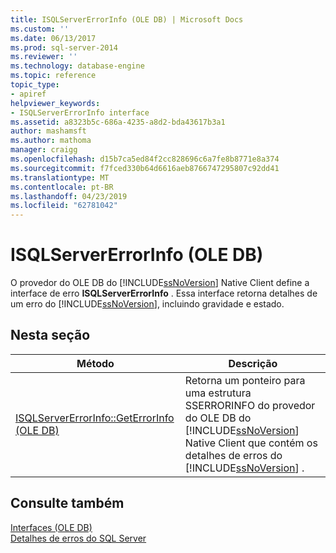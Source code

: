 ```yaml
---
title: ISQLServerErrorInfo (OLE DB) | Microsoft Docs
ms.custom: ''
ms.date: 06/13/2017
ms.prod: sql-server-2014
ms.reviewer: ''
ms.technology: database-engine
ms.topic: reference
topic_type:
- apiref
helpviewer_keywords:
- ISQLServerErrorInfo interface
ms.assetid: a8323b5c-686a-4235-a8d2-bda43617b3a1
author: mashamsft
ms.author: mathoma
manager: craigg
ms.openlocfilehash: d15b7ca5ed84f2cc828696c6a7fe8b8771e8a374
ms.sourcegitcommit: f7fced330b64d6616aeb8766747295807c92dd41
ms.translationtype: MT
ms.contentlocale: pt-BR
ms.lasthandoff: 04/23/2019
ms.locfileid: "62781042"
---
```

# <a name="isqlservererrorinfo-ole-db"></a>ISQLServerErrorInfo (OLE DB)
  O provedor do OLE DB do [!INCLUDE[ssNoVersion](../../includes/ssnoversion-md.md)] Native Client define a interface de erro **ISQLServerErrorInfo** . Essa interface retorna detalhes de um erro do [!INCLUDE[ssNoVersion](../../includes/ssnoversion-md.md)], incluindo gravidade e estado.  
  
## <a name="in-this-section"></a>Nesta seção  
  
|Método|Descrição|  
|------------|-----------------|  
|[ISQLServerErrorInfo::GetErrorInfo &#40;OLE DB&#41;](../../relational-databases/native-client-ole-db-interfaces/isqlservererrorinfo-geterrorinfo-ole-db.md)|Retorna um ponteiro para uma estrutura SSERRORINFO do provedor do OLE DB do [!INCLUDE[ssNoVersion](../../includes/ssnoversion-md.md)] Native Client que contém os detalhes de erros do [!INCLUDE[ssNoVersion](../../includes/ssnoversion-md.md)] .|  
  
## <a name="see-also"></a>Consulte também  
 [Interfaces &#40;OLE DB&#41;](../../../2014/database-engine/dev-guide/interfaces-ole-db.md)   
 [Detalhes de erros do SQL Server](../../relational-databases/native-client-ole-db-errors/sql-server-error-detail.md)  
  
  
